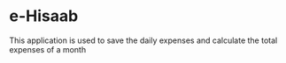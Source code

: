 # e-Hisaab
This application is used to save the daily expenses and calculate the total expenses of a month
